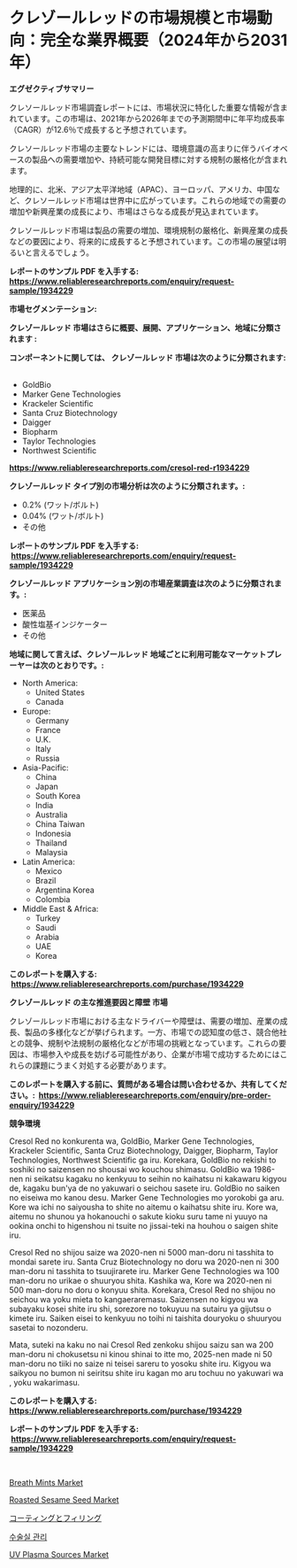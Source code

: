 <p><h1>クレゾールレッドの市場規模と市場動向：完全な業界概要（2024年から2031年）</h1></p><p><strong>エグゼクティブサマリー</strong></p>
<p><p>クレソールレッド市場調査レポートには、市場状況に特化した重要な情報が含まれています。この市場は、2021年から2026年までの予測期間中に年平均成長率（CAGR）が12.6％で成長すると予想されています。</p><p>クレソールレッド市場の主要なトレンドには、環境意識の高まりに伴うバイオベースの製品への需要増加や、持続可能な開発目標に対する規制の厳格化が含まれます。</p><p>地理的に、北米、アジア太平洋地域（APAC）、ヨーロッパ、アメリカ、中国など、クレソールレッド市場は世界中に広がっています。これらの地域での需要の増加や新興産業の成長により、市場はさらなる成長が見込まれています。</p><p>クレソールレッド市場は製品の需要の増加、環境規制の厳格化、新興産業の成長などの要因により、将来的に成長すると予想されています。この市場の展望は明るいと言えるでしょう。</p></p>
<p><strong>レポートのサンプル PDF を入手する: <a href="https://www.reliableresearchreports.com/enquiry/request-sample/1934229">https://www.reliableresearchreports.com/enquiry/request-sample/1934229</a></strong></p>
<p><strong>市場セグメンテーション:</strong></p>
<p><strong> クレゾールレッド 市場はさらに概要、展開、アプリケーション、地域に分類されます :</strong></p>
<p><strong>コンポーネントに関しては、 クレゾールレッド 市場は次のように分類されます: &nbsp;</strong></p>
<p><ul><li>GoldBio</li><li>Marker Gene Technologies</li><li>Krackeler Scientific</li><li>Santa Cruz Biotechnology</li><li>Daigger</li><li>Biopharm</li><li>Taylor Technologies</li><li>Northwest Scientific</li></ul></p>
<p><strong><a href="https://www.reliableresearchreports.com/cresol-red-r1934229">https://www.reliableresearchreports.com/cresol-red-r1934229</a></strong></p>
<p><strong> クレゾールレッド タイプ別の市場分析は次のように分類されます。:</strong></p>
<p><ul><li>0.2% (ワット/ボルト)</li><li>0.04% (ワット/ボルト)</li><li>その他</li></ul></p>
<p><strong>レポートのサンプル PDF を入手する: &nbsp;<a href="https://www.reliableresearchreports.com/enquiry/request-sample/1934229">https://www.reliableresearchreports.com/enquiry/request-sample/1934229</a></strong></p>
<p><strong> クレゾールレッド アプリケーション別の市場産業調査は次のように分類されます。:</strong></p>
<p><ul><li>医薬品</li><li>酸性塩基インジケーター</li><li>その他</li></ul></p>
<p><strong>地域に関して言えば、クレゾールレッド 地域ごとに利用可能なマーケットプレーヤーは次のとおりです。:</strong></p>
<p><ul>
    <li>
        North America:
        <ul>
            <li>United States</li>
            <li>Canada</li>
        </ul>
    </li>
    <li>
        Europe:
        <ul>
            <li>Germany</li>
            <li>France</li>
            <li>U.K.</li>
            <li>Italy</li>
            <li>Russia</li>
        </ul>
    </li>
    <li>
        Asia-Pacific:
        <ul>
            <li>China</li>
            <li>Japan</li>
            <li>South Korea</li>
            <li>India</li>
            <li>Australia</li>
            <li>China Taiwan</li>
            <li>Indonesia</li>
            <li>Thailand</li>
            <li>Malaysia</li>
        </ul>
    </li>
    <li>
        Latin America:
        <ul>
            <li>Mexico</li>
            <li>Brazil</li>
            <li>Argentina Korea</li>
            <li>Colombia</li>
        </ul>
    </li>
    <li>
        Middle East & Africa:
        <ul>
            <li>Turkey</li>
            <li>Saudi</li>
            <li>Arabia</li>
            <li>UAE</li>
            <li>Korea</li>
        </ul>
    </li>
    </ul></p>
<p><strong>このレポートを購入する: &nbsp;<a href="https://www.reliableresearchreports.com/purchase/1934229">https://www.reliableresearchreports.com/purchase/1934229</a></strong></p>
<p><strong>クレゾールレッド の主な推進要因と障壁 市場</strong></p>
<p><p>クレゾールレッド市場における主なドライバーや障壁は、需要の増加、産業の成長、製品の多様化などが挙げられます。一方、市場での認知度の低さ、競合他社との競争、規制や法規制の厳格化などが市場の挑戦となっています。これらの要因は、市場参入や成長を妨げる可能性があり、企業が市場で成功するためにはこれらの課題にうまく対処する必要があります。</p></p>
<p><strong>このレポートを購入する前に、質問がある場合は問い合わせるか、共有してください。:&nbsp; <a href="https://www.reliableresearchreports.com/enquiry/pre-order-enquiry/1934229">https://www.reliableresearchreports.com/enquiry/pre-order-enquiry/1934229</a></strong></p>
<p><strong>競争環境</strong></p>
<p><p>Cresol Red no konkurenta wa, GoldBio, Marker Gene Technologies, Krackeler Scientific, Santa Cruz Biotechnology, Daigger, Biopharm, Taylor Technologies, Northwest Scientific ga iru. Korekara, GoldBio no rekishi to soshiki no saizensen no shousai wo kouchou shimasu. GoldBio wa 1986-nen ni seikatsu kagaku no kenkyuu to seihin no kaihatsu ni kakawaru kigyou de, kagaku bun'ya de no yakuwari o seichou sasete iru. GoldBio no saiken no eiseiwa mo kanou desu. Marker Gene Technologies mo yorokobi ga aru. Kore wa ichi no saiyousha to shite no aitemu o kaihatsu shite iru. Kore wa, aitemu no shunou ya hokanouchi o sakute kioku suru tame ni yuuyo na ookina onchi to higenshou ni tsuite no jissai-teki na houhou o saigen shite iru.</p><p>Cresol Red no shijou saize wa 2020-nen ni 5000 man-doru ni tasshita to mondai sarete iru. Santa Cruz Biotechnology no doru wa 2020-nen ni 300 man-doru ni tasshita to tsuujirarete iru. Marker Gene Technologies wa 100 man-doru no urikae o shuuryou shita. Kashika wa, Kore wa 2020-nen ni 500 man-doru no doru o konyuu shita. Korekara, Cresol Red no shijou no seichou wa yoku mieta to kangaeraremasu. Saizensen no kigyou wa subayaku kosei shite iru shi, sorezore no tokuyuu na sutairu ya gijutsu o kimete iru. Saiken eisei to kenkyuu no toihi ni taishita douryoku o shuuryou sasetai to nozonderu.</p><p>Mata, suteki na kaku no nai Cresol Red zenkoku shijou saizu san wa 200 man-doru ni chokusetsu ni kinou shinai to itte mo, 2025-nen made ni 50 man-doru no tiiki no saize ni teisei sareru to yosoku shite iru. Kigyou wa saikyou no bumon ni seiritsu shite iru kagan mo aru tochuu no yakuwari wa , yoku wakarimasu.</p></p>
<p><strong>このレポートを購入する: &nbsp; <a href="https://www.reliableresearchreports.com/purchase/1934229">https://www.reliableresearchreports.com/purchase/1934229</a></strong></p>
<p><strong>レポートのサンプル PDF を入手する: &nbsp;<a href="https://www.reliableresearchreports.com/enquiry/request-sample/1934229">https://www.reliableresearchreports.com/enquiry/request-sample/1934229</a></strong><strong></strong></p>
<p>&nbsp;</p>
<p><p><a href="https://github.com/yemakinde/Market-Research-Report-List-2/blob/main/breath-mints-market.md">Breath Mints Market</a></p><p><a href="https://github.com/Alonsoolds3wq1d81czn8rbol/Market-Research-Report-List-1/blob/main/roasted-sesame-seed-market.md">Roasted Sesame Seed Market</a></p><p><a href="https://github.com/EthanMorar2011/Market-Research-Report-List-1/blob/main/330207518532.md">コーティングとフィリング</a></p><p><a href="https://github.com/trmesnao7959541/Market-Research-Report-List-1/blob/main/347115517135.md">수술실 관리</a></p><p><a href="https://issuu.com/reportprime-2/docs/uv-plasma-sources-market-size-2030.pptx">UV Plasma Sources Market</a></p></p>